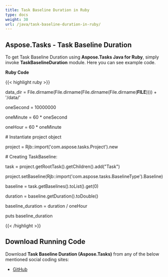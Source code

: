 ```yaml
---
title: Task Baseline Duration in Ruby
type: docs
weight: 30
url: /java/task-baseline-duration-in-ruby/
---
```


## **Aspose.Tasks - Task Baseline Duration**
To get Task Baseline Duration using **Aspose.Tasks Java for Ruby**, simply invoke **TaskBaselineDuration** module. Here you can see example code.

**Ruby Code**

{{< highlight ruby >}}

 data_dir = File.dirname(File.dirname(File.dirname(File.dirname(__FILE__)))) + '/data/'

oneSecond = 10000000

oneMinute = 60 * oneSecond

oneHour = 60 * oneMinute

\# Instantiate project object

project = Rjb::import('com.aspose.tasks.Project').new

\# Creating TaskBaseline:

task = project.getRootTask().getChildren().add("Task")

project.setBaseline(Rjb::import('com.aspose.tasks.BaselineType').Baseline)

baseline = task.getBaselines().toList().get(0)

duration = baseline.getDuration().toDouble()

baseline_duration = duration / oneHour

puts baseline_duration

{{< /highlight >}}
## **Download Running Code**
Download **Task Baseline Duration (Aspose.Tasks)** from any of the below mentioned social coding sites:

- [GitHub](https://github.com/aspose-tasks/Aspose.Tasks-for-Java/blob/master/Plugins/Aspose_Tasks_Java_for_Ruby/lib/asposetasksjava/TaskBaselines/taskbaselineduration.rb)
